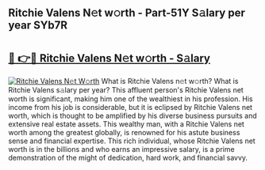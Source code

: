 ## Ritchie Valens N𝚎t w𝚘rth - Part-51Y S𝚊lary per year SYb7R

# <h2><a href="http://gc3htl.nevu.top/?p=Ritchie+Valens">🔗 👉🔴 Ritchie Valens N𝚎t w𝚘rth - S𝚊lary</a></h2>

[![Ritchie Valens N𝚎t W𝚘rth](https://i.imgur.com/Oavwk0R.jpeg)](http://gc3htl.nevu.top/?p=Ritchie+Valens)
What is Ritchie Valens n𝚎t w𝚘rth? What is Ritchie Valens s𝚊lary per year?
This affluent person's Ritchie Valens net worth is significant, making him one of the wealthiest in his profession. His income from his job is considerable, but it is eclipsed by Ritchie Valens net worth, which is thought to be amplified by his diverse business pursuits and extensive real estate assets. This wealthy man, with a Ritchie Valens net worth among the greatest globally, is renowned for his astute business sense and financial expertise. This rich individual, whose Ritchie Valens net worth is in the billions and who earns an impressive salary, is a prime demonstration of the might of dedication, hard work, and financial savvy.

